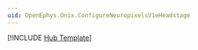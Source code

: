 ```yaml
---
uid: OpenEphys.Onix.ConfigureNeuropixelsV1eHeadstage
---
```


[!INCLUDE [Hub Template](hub_template.md)]